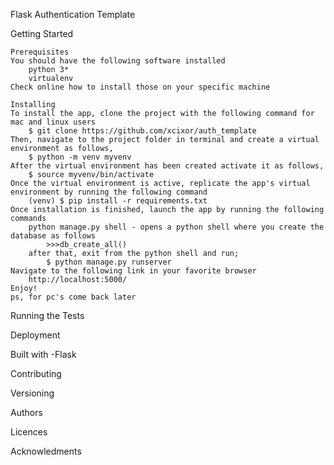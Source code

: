 Flask Authentication Template

Getting Started

    Prerequisites
    You should have the following software installed
        python 3*
        virtualenv
    Check online how to install those on your specific machine

    Installing
    To install the app, clone the project with the following command for mac and linux users
        $ git clone https://github.com/xcixor/auth_template
    Then, navigate to the project folder in terminal and create a virtual environment as follows,
        $ python -m venv myvenv
    After the virtual environment has been created activate it as follows,
        $ source myvenv/bin/activate
    Once the virtual environment is active, replicate the app's virtual environment by running the following command
        (venv) $ pip install -r requirements.txt
    Once installation is finished, launch the app by running the following commands
        python manage.py shell - opens a python shell where you create the database as follows
            >>>db_create_all()
        after that, exit from the python shell and run;
            $ python manage.py runserver
    Navigate to the following link in your favorite browser
        http://localhost:5000/
    Enjoy!
    ps, for pc's come back later

Running the Tests

Deployment

Built with
    -Flask

Contributing

Versioning

Authors

Licences

Acknowledments
